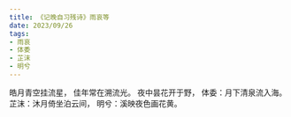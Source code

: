 ```yaml
---
title: 《记晚自习残诗》雨哀等
date: 2023/09/26
tags:
- 雨哀
- 体委
- 芷沫
- 明兮
---
```

皓月青空挂流星，
佳年常在溯流光。
夜中昙花开于野，
体委：月下清泉流入海。
芷沫：沐月倚坐泊云间，
明兮：溪映夜色画花黄。
